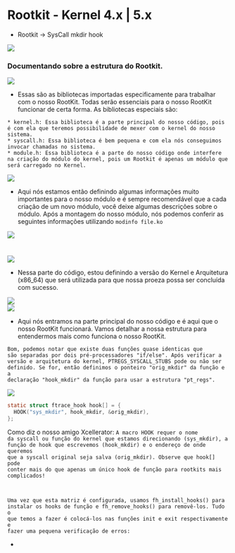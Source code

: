 # Rootkit - Kernel 4.x | 5.x
  
   * Rootkit -> SysCall mkdir hook

  <img src="https://imgur.com/NH5w62K.png" />
  
  
  <h3>Documentando sobre a estrutura do Rootkit.</h3>
  
  <img src="https://imgur.com/5RtnDhT.png" />
  
   * Essas são as bibliotecas importadas especificamente para trabalhar com o nosso RootKit. Todas serão essenciais para o nosso RootKit funcionar de certa forma. As bibliotecas especiais são:
   
    * kernel.h: Essa biblioteca é a parte principal do nosso código, pois é com ela que teremos possibilidade de mexer com o kernel do nosso sistema.
    * syscall.h: Essa biblioteca é bem pequena e com ela nós conseguimos invocar chamadas no sistema.
    * module.h: Essa biblioteca é a parte do nosso código onde interfere na criação do módulo do kernel, pois um Rootkit é apenas um módulo que será carregado no Kernel.

  <img src="https://imgur.com/m8TVLvA.png" />
  
   * Aqui nós estamos então definindo algumas informações muito importantes para o nosso módulo e é sempre recomendável que a cada criação de um novo módulo, você deixe algumas descrições sobre o módulo. Após a montagem do nosso módulo, nós podemos conferir as seguintes informações utilizando <code>modinfo file.ko</code>
   
   <img src="https://imgur.com/aHYfTn5.png">
   
   # 
   
   <img src="https://imgur.com/Udh4jqH.png" />
   
  * Nessa parte do código, estou definindo a versão do Kernel e Arquitetura (x86_64) que será utilizada para que nossa proeza possa ser concluída com sucesso.
 
  <img src="https://imgur.com/aEjZdZu.png" />
  <br>
  <img src="https://imgur.com/s3JwRqH.png" />
  
  * Aqui nós entramos na parte principal do nosso código e é aqui que o nosso RootKit funcionará. Vamos detalhar a nossa estrutura para entendermos mais como funciona o nosso RootKit.

  <code>Bom, podemos notar que existe duas funções quase identicas que são separadas por dois pré-processadores "if/else". Após verificar a versão e arquitetura do kernel, PTREGS_SYSCALL_STUBS pode ou não ser definido. Se for, então definimos o ponteiro "orig_mkdir" da função e a declaração "hook_mkdir" da função para usar a estrutura "pt_regs". </code>
  
  <img src="https://imgur.com/yeKqK8Y.png" />
  
  ```c
  static struct ftrace_hook hook[] = {
    HOOK("sys_mkdir", hook_mkdir, &orig_mkdir),
};
  ```
  
  Como diz o nosso amigo Xcellerator: <code>A macro HOOK requer o nome da syscall ou função do kernel que estamos direcionando (sys_mkdir), a função de hook que escrevemos (hook_mkdir) e o endereço de onde queremos que a syscall original seja salva (orig_mkdir). Observe que hook[] pode conter mais do que apenas um único hook de função para rootkits mais complicados!

Uma vez que esta matriz é configurada, usamos fh_install_hooks() para instalar os hooks de função e fh_remove_hooks() para removê-los. Tudo o que temos a fazer é colocá-los nas funções init e exit respectivamente e fazer uma pequena verificação de erros:</code>
  
  * 
